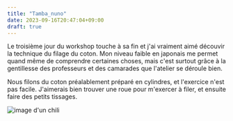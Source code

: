 ```yaml
---
title: "Tamba_nuno"
date: 2023-09-16T20:47:04+09:00
draft: true
---
```


Le troisième jour du workshop touche à sa fin et j'ai vraiment aimé découvir la
technique du filage du coton.
Mon niveau faible en japonais me permet quand même de comprendre certaines choses,
mais c'est surtout grâce à la gentillesse des professeurs et des camarades que
l'atelier se déroule bien.

Nous filons du coton préalablement préparé en cylindres, et l'exercice n'est pas
facile. J'aimerais bien trouver une roue pour m'exercer à filer, et ensuite faire des
petits tissages.

![image d'un chili](/chili.jpg)

